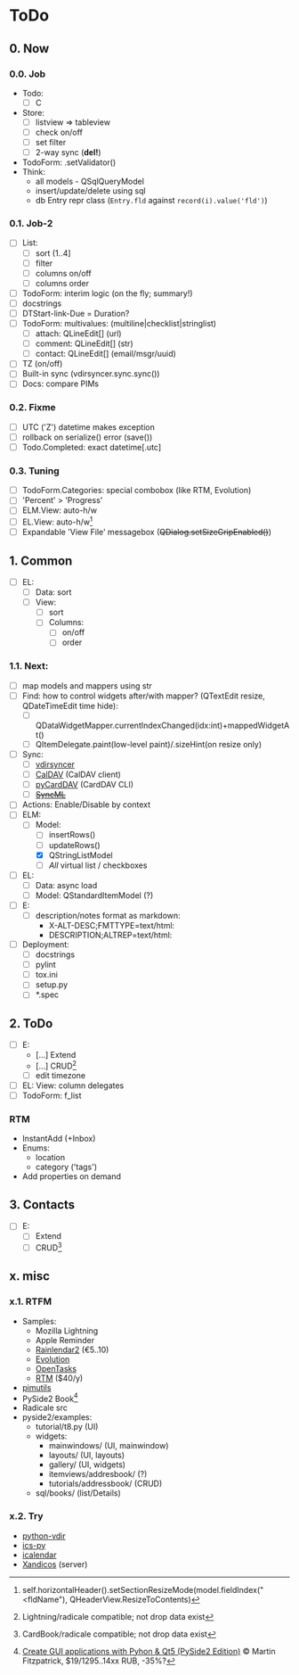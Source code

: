 # ToDo

## 0. Now

### 0.0. Job
- Todo:
  - [ ] C
- Store:
  - [ ] listview => tableview
  - [ ] check on/off
  - [ ] set filter
  - [ ] 2-way sync (**del!**)
- TodoForm: .setValidator()
- Think:
  - all models - QSqlQueryModel
  - insert/update/delete using sql
  - db Entry repr class (`Entry.fld` against `record(i).value('fld')`)

### 0.1. Job-2
- [ ] List:
  - [ ] sort (1..4]
  - [ ] filter
  - [ ] columns on/off
  - [ ] columns order
- [ ] TodoForm: interim logic (on the fly; summary!)
- [ ] docstrings
- [ ] DTStart-link-Due = Duration?
- [ ] TodoForm: multivalues: (multiline|checklist|stringlist)
  - [ ] attach:  QLineEdit[] (url)
  - [ ] comment: QLineEdit[] (str)
  - [ ] contact: QLineEdit[] (email/msgr/uuid)
- [ ] TZ (on/off)
- [ ] Built-in sync (vdirsyncer.sync.sync())
- [ ] Docs: compare PIMs

### 0.2. Fixme
- [ ] UTC ('Z') datetime makes exception
- [ ] rollback on serialize() error (save())
- [ ] Todo.Completed: exact datetime[.utc]

### 0.3. Tuning
- [ ] TodoForm.Categories: special combobox (like RTM, Evolution)
- [ ] 'Percent' > 'Progress'
- [ ] ELM.View: auto-h/w
- [ ] EL.View: auto-h/w[^1]
- [ ] Expandable 'View File' messagebox (~~QDialog.setSizeGripEnabled()~~)

## 1. Common
- [ ] EL:
  - [ ] Data: sort
  - [ ] View:
     - [ ] sort
     - [ ] Columns:
        - [ ] on/off
        - [ ] order

### 1.1. Next:
- [ ] map models and mappers using str
- [ ] Find: how to control widgets after/with mapper? (QTextEdit resize, QDateTimeEdit time hide):
  - [ ] QDataWidgetMapper.currentIndexChanged(idx:int)+mappedWidgetAt()
  - [ ] QItemDelegate.paint(low-level paint)/.sizeHint(on resize only)
- [ ] Sync:
  - [ ] [vdirsyncer](https://github.com/pimutils/vdirsyncer)
  - [ ] [CalDAV](https://pypi.org/project/caldav/) (CalDAV client)
  - [ ] [pyCardDAV](https://pypi.org/project/pyCardDAV/) (CardDAV CLI)
  - [ ] [~~SyncML~~](https://pypi.org/project/pysyncml/)
- [ ] Actions: Enable/Disable by context
- [ ] ELM:
  - [ ] Model:
     - [ ] insertRows()
     - [ ] updateRows()
     - [x] QStringListModel
     - [ ] *All* virtual list / checkboxes
- [ ] EL:
  - [ ] Data: async load
  - [ ] Model: QStandardItemModel (?)
- [ ] E:
  - [ ] description/notes format as markdown:
     - X-ALT-DESC;FMTTYPE=text/html:
     - DESCRIPTION;ALTREP=text/html:
- [ ] Deployment:
  - [ ] docstrings
  - [ ] pylint
  - [ ] tox.ini
  - [ ] setup.py
  - [ ] \*.spec

## 2. ToDo
- [ ] E:
  - […] Extend
  - […] CRUD[^2]
  - [ ] edit timezone
- [ ] EL: View: column delegates
- [ ] TodoForm: f_list

### RTM
- InstantAdd (+Inbox)
- Enums:
  - location
  - category ('tags')
- Add properties on demand

## 3. Contacts
- [ ] E:
  - [ ] Extend
  - [ ] CRUD[^3]

## x. misc

### x.1. RTFM
- Samples:
  - Mozilla Lightning
  - Apple Reminder
  - [Rainlendar2](http://www.rainlendar.net/) (&euro;5..10)
  - [Evolution](https://wiki.gnome.org/Apps/Evolution)
  - [OpenTasks](https://opentasks.app)
  - [RTM](https://www.rememberthemilk.com) ($40/y)
- [pimutils](https://github.com/pimutils)
- PySide2 Book[^4]
- Radicale src
- pyside2/examples:
  - tutorial/t8.py (UI)
  - widgets:
     - mainwindows/ (UI, mainwindow)
     - layouts/ (UI, layouts)
     - gallery/ (UI, widgets)
     - itemviews/addresbook/ (?)
     - tutorials/addressbook/ (CRUD)
  - sql/books/ (list/Details)

### x.2. Try
- [python-vdir](https://github.com/pimutils/python-vdir)
- [ics-py](https://github.com/ics-py/ics-py/)
- [icalendar](https://github.com/collective/icalendar/)
- [Xandicos](https://github.com/jelmer/xandikos) (server)

[^1]: self.horizontalHeader().setSectionResizeMode(model.fieldIndex("<fldName"), QHeaderView.ResizeToContents)
[^2]: Lightning/radicale compatible; not drop data exist
[^3]: CardBook/radicale compatible; not drop data exist
[^4]: [Create GUI applications with Pyhon & Qt5 (PySide2 Edition)](https://www.pythonguis.com/pyside2-book/) &copy; Martin Fitzpatrick, $19/1295..14xx RUB, -35%?
